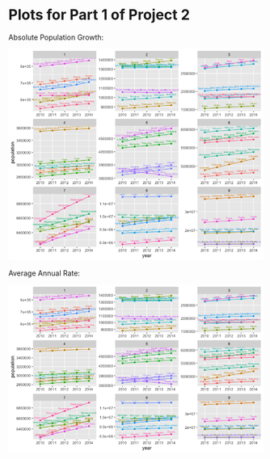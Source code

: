 # Plots for Part 1 of Project 2

Absolute Population Growth:

![](Rplot08.png)

Average Annual Rate:

![](Rplot33.png)
